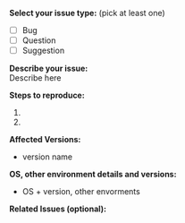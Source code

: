 <!-- ISSUE TEMPLATE -->
<!-- (Update "[ ]" to "[x]" to check a box) -->

**Select your issue type:** (pick at least one)
- [ ] Bug
- [ ] Question
- [ ] Suggestion

**Describe your issue:**  
Describe here


**Steps to reproduce:**  

 1.
 2.

**Affected Versions:**  

* version name

**OS, other environment details and versions:**  

* OS + version, other envorments

**Related Issues (optional):**  

